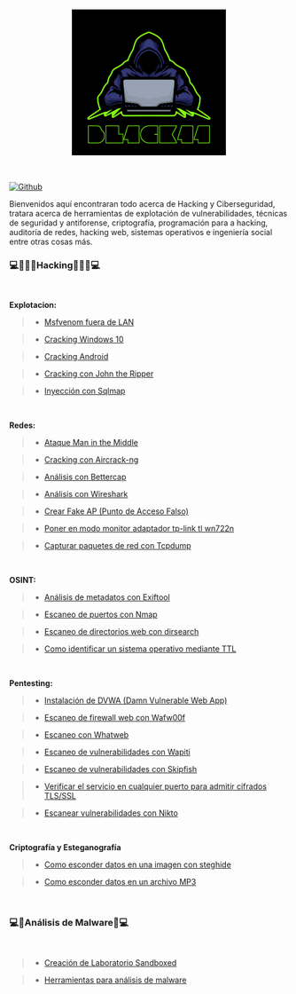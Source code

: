 
<br>

<p align="center">
<img src="Logotipo.jpg" width="278px">
</p>

<br>

[![Github](https://img.shields.io/badge/Github-bl4ck44-yellow?style=for-the-badge&logo=github)](https://github.com/bl4ck44)

Bienvenidos aquí encontraran todo acerca de Hacking y Ciberseguridad, tratara acerca de herramientas de explotación de vulnerabilidades, técnicas de seguridad y antiforense, criptografía, programación para a hacking, auditoría de redes, hacking web, sistemas operativos e ingeniería social entre otras cosas más.

### 💻👩🏻‍💻**Hacking**👩🏻‍💻💻

</br>

**Explotacion:**

> * [Msfvenom fuera de LAN](https://github.com/bl4ck44/Articulos/blob/master/Explotaci%C3%B3n/Msfvenom/Msfvenom.md)

> * [Cracking Windows 10](https://github.com/bl4ck44/Articulos/blob/master/Explotaci%C3%B3n/Cracking-Windows-10/Cracking.md)

> * [Cracking Android](https://github.com/bl4ck44/Articulos/blob/master/Explotaci%C3%B3n/Cracking-Android/Android.md)

> * [Cracking con John the Ripper](https://github.com/bl4ck44/Articulos/blob/master/Explotaci%C3%B3n/John-the-Ripper/John-the-Ripper.md)

> * [Inyección con Sqlmap](https://github.com/bl4ck44/Articulos/blob/master/Explotaci%C3%B3n/sqlmap/sqlmap.md)


<br>

**Redes:**

> * [Ataque Man in the Middle](https://github.com/bl4ck44/Articulos/blob/master/Redes/MITM/MITM.md)

> * [Cracking con Aircrack-ng](https://github.com/bl4ck44/Articulos/blob/master/Redes/Aircrack-ng/Aircrack-ng.md)
 
> * [Análisis con Bettercap](https://github.com/bl4ck44/Articulos/blob/master/Redes/Bettercap/Bettercap.md)

> * [Análisis con Wireshark](https://github.com/bl4ck44/Articulos/blob/master/Redes/Wireshark/Wireshark.md)

> * [Crear Fake AP (Punto de Acceso Falso)](https://github.com/bl4ck44/Articulos/blob/master/Redes/Fake-AP/fakeAP.md)

> * [Poner en modo monitor adaptador tp-link tl wn722n](https://github.com/bl4ck44/Articulos/blob/master/Redes/tlwn722n/tlwn722n.md)

> * [Capturar paquetes de red con Tcpdump]()

<br>

**OSINT:**

> * [Análisis de metadatos con Exiftool](https://github.com/bl4ck44/Articulos/blob/master/OSINT/Exiftool/exiftool.md)

> * [Escaneo de puertos con Nmap](https://github.com/bl4ck44/Articulos/blob/master/OSINT/Nmap/Nmap.md)

> * [Escaneo de directorios web con dirsearch](https://github.com/bl4ck44/Articulos/blob/master/OSINT/dirsearch/dirsearch.md)


> * [Como identificar un sistema operativo mediante TTL](https://github.com/bl4ck44/Articulos/blob/master/OSINT/System%20OS/systemOS.md)

<br>

**Pentesting:**

> * [Instalación de DVWA (Damn Vulnerable Web App)](https://github.com/bl4ck44/Articulos/blob/master/Pentesting/DVWA/DVWA.md)

> * [Escaneo de firewall web con Wafw00f](https://github.com/bl4ck44/Articulos/blob/master/Pentesting/Wafw00f/Wafw00f.md)

> * [Escaneo con Whatweb](https://github.com/bl4ck44/Articulos/blob/master/Pentesting/Whatweb/Whatweb.md)

> * [Escaneo de vulnerabilidades con Wapiti](https://github.com/bl4ck44/Articulos/blob/master/Pentesting/Wapiti/Wapiti.md)

> * [Escaneo de vulnerabilidades con Skipfish](https://github.com/bl4ck44/Articulos/blob/master/Pentesting/Skipfish/Skipfish.md)

> * [Verificar el servicio en cualquier puerto para admitir cifrados TLS/SSL](https://github.com/bl4ck44/Articulos/blob/master/Pentesting/testssl.sh/testssl.sh.md)

> * [Escanear vulnerabilidades con Nikto](https://github.com/bl4ck44/Articulos/blob/master/Pentesting/Nikto/Nikto.md)

</br>

**Criptografía y Esteganografía**

> * [Como esconder datos en una imagen con steghide](https://github.com/bl4ck44/Articulos/blob/master/Criptograf%C3%ADa%20y%20Esteganograf%C3%ADa/steghide/steghide.md)

> * [Como esconder datos en un archivo MP3](https://github.com/bl4ck44/Articulos/blob/master/Criptograf%C3%ADa%20y%20Esteganograf%C3%ADa/Deep%20Sound/Readme.md)

<br>

### 💻👾**Análisis de Malware**👾💻

<br>

> * [Creación de Laboratorio Sandboxed](https://github.com/bl4ck44/Articulos/blob/master/An%C3%A1lisis-de-Malware/Sandboxed/Sandboxed.md)

> * [Herramientas para análisis de malware](https://github.com/bl4ck44/Articulos/blob/master/An%C3%A1lisis-de-Malware/Herramientas/Herramientas.md)